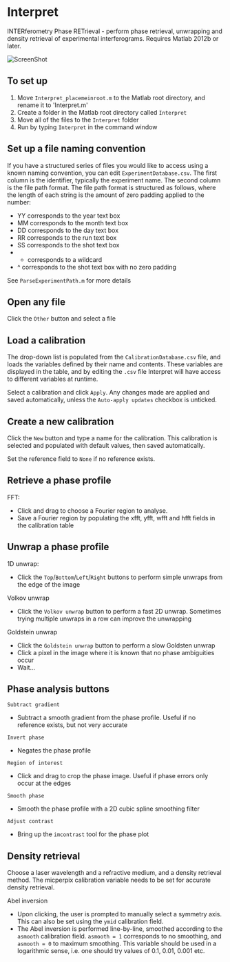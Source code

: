 Interpret
=========

INTERferometry Phase RETrieval - perform phase retrieval, unwrapping and density retrieval of experimental interferograms. Requires Matlab 2012b or later.

![ScreenShot](http://imgur.com/a/qufgP)

To set up
---------

1. Move `Interpret_placemeinroot.m` to the Matlab root directory, and rename it to 'Interpret.m'
2. Create a folder in the Matlab root directory called `Interpret`
3. Move all of the files to the `Interpret` folder
4. Run by typing `Interpret` in the command window

Set up a file naming convention
-------------------------------

If you have a structured series of files you would like to access using a known naming convention, you can edit `ExperimentDatabase.csv`. The first column is the identifier, typically the experiment name. The second column is the file path format. The file path format is structured as follows, where the length of each string is the amount of zero padding applied to the number:

- YY corresponds to the year text box
- MM corresponds to the month text box
- DD corresponds to the day text box
- RR corresponds to the run text box
- SS corresponds to the shot text box
- * corresponds to a wildcard
- ^ corresponds to the shot text box with no zero padding

See `ParseExperimentPath.m` for more details

Open any file
-------------

Click the `Other` button and select a file

Load a calibration
------------------

The drop-down list is populated from the `CalibrationDatabase.csv` file, and loads the variables defined by their name and contents. These variables are displayed in the table, and by editing the `.csv` file Interpret will have access to different variables at runtime.

Select a calibration and click `Apply`. Any changes made are applied and saved automatically, unless the `Auto-apply updates` checkbox is unticked.

Create a new calibration
------------------------

Click the `New` button and type a name for the calibration. This calibration is selected and populated with default values, then saved automatically.

Set the reference field to `None` if no reference exists.


Retrieve a phase profile
------------------------

FFT:

- Click and drag to choose a Fourier region to analyse.
- Save a Fourier region by populating the xfft, yfft, wfft and hfft fields in the calibration table

Unwrap a phase profile
----------------------

1D unwrap:

- Click the `Top`/`Bottom`/`Left`/`Right` buttons to perform simple unwraps from the edge of the image

Volkov unwrap

- Click the `Volkov unwrap` button to perform a fast 2D unwrap. Sometimes trying multiple unwraps in a row can improve the unwrapping

Goldstein unwrap

- Click the `Goldstein unwrap` button to perform a slow Goldsten unwrap
- Click a pixel in the image where it is known that no phase ambiguities occur
- Wait...

Phase analysis buttons
----------------------

`Subtract gradient`

- Subtract a smooth gradient from the phase profile. Useful if no reference exists, but not very accurate

`Invert phase`

- Negates the phase profile

`Region of interest`

- Click and drag to crop the phase image. Useful if phase errors only occur at the edges

`Smooth phase`

- Smooth the phase profile with a 2D cubic spline smoothing filter

`Adjust contrast`

- Bring up the `imcontrast` tool for the phase plot

Density retrieval
-----------------

Choose a laser wavelength and a refractive medium, and a density retrieval method. The micperpix calibration variable needs to be set for accurate density retrieval.

Abel inversion

- Upon clicking, the user is prompted to manually select a symmetry axis. This can also be set using the `ymid` calibration field.
- The Abel inversion is performed line-by-line, smoothed according to the `asmooth` calibration field. `asmooth = 1` corresponds to no smoothing, and `asmooth = 0` to maximum smoothing. This variable should be used in a logarithmic sense, i.e. one should try values of 0.1, 0.01, 0.001 etc.
